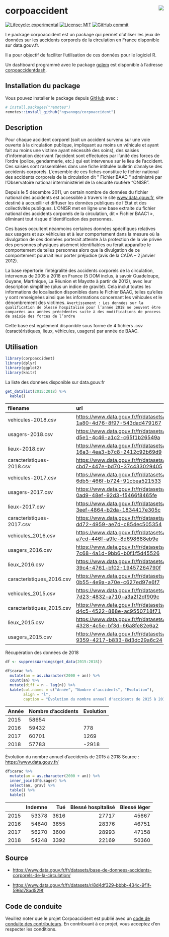 
<!-- README.md is generated from README.Rmd. Please edit that file -->

# corpoaccident <a href='https://github.com/ngsanogo/corpoaccident'><img src='man/figures/corpoaccident.ico' align="right"  /></a>

<!-- badges: start -->

[![Lifecycle:
experimental](https://img.shields.io/badge/lifecycle-experimental-orange.svg)](https://www.tidyverse.org/lifecycle/#experimental)
[![License:
MIT](https://img.shields.io/badge/License-MIT-blue.svg)](https://opensource.org/licenses/MIT)
[![GitHub
commit](https://img.shields.io/github/last-commit/ngsanogo/corpoaccident)](https://github.com/ngsanogo/corpoaccident/commit/master)
<!-- badges: end -->

Le package corpoaccident est un package qui permet d’utiliser les jeux
de données sur les accidents corporels de la circulation en France
disponible sur data.gouv.fr.

Il a pour objectif de faciliter l’utilisation de ces données pour le
logiciel R.

Un dashboard programmé avec le package
[golem](https://github.com/ThinkR-open/golem) est disponible à l’adresse
[corpoaccidentdash](https://github.com/ngsanogo/corpoaccidentdash).

## Installation du package

Vous pouvez installer le package depuis [GitHub](https://github.com/)
avec :

``` r
# install.packages("remotes")
remotes::install_github("ngsanogo/corpoaccident")
```

## Description

Pour chaque accident corporel (soit un accident survenu sur une voie
ouverte à la circulation publique, impliquant au moins un véhicule et
ayant fait au moins une victime ayant nécessité des soins), des saisies
d’information décrivant l’accident sont effectuées par l’unité des
forces de l’ordre (police, gendarmerie, etc.) qui est intervenue sur le
lieu de l’accident. Ces saisies sont rassemblées dans une fiche
intitulée bulletin d’analyse des accidents corporels. L’ensemble de ces
fiches constitue le fichier national des accidents corporels de la
circulation dit " Fichier BAAC " administré par l’Observatoire national
interministériel de la sécurité routière “ONISR”.

Depuis le 5 décembre 2011, un certain nombre de données du fichier
national des accidents est accessible à travers le site
www.data.gouv.fr, site destiné à accueillir et diffuser les données
publiques de l’Etat et des collectivités publiques. L’ONISR met en ligne
une base extraite du fichier national des accidents corporels de la
circulation, dit « Fichier BAAC1 », éliminant tout risque
d’identification des personnes.

Ces bases occultent néanmoins certaines données spécifiques relatives
aux usagers et aux véhicules et à leur comportement dans la mesure où la
divulgation de ces données porterait atteinte à la protection de la vie
privée des personnes physiques aisément identifiables ou ferait
apparaître le comportement de telles personnes alors que la divulgation
de ce comportement pourrait leur porter préjudice (avis de la CADA – 2
janvier 2012).

La base répertorie l’intégralité des accidents corporels de la
circulation, intervenus de 2005 à 2018 en France (5 DOM inclus, à savoir
Guadeloupe, Guyane, Martinique, La Réunion et Mayotte à partir de 2012),
avec leur description simplifiée (plus un indice de gravité). Cela
inclut toutes les informations de localisation disponibles dans le
Fichier BAAC, telles qu’elles y sont renseignées ainsi que les
informations concernant les véhicules et le dénombrement des victimes.
`Avertissement : Les données sur la qualification de blessé hospitalisé
pour l’année 2018 ne peuvent être comparées aux années précédentes suite
à des modifications de process de saisie des forces de l’ordre`

Cette base est également disponible sous forme de 4 fichiers .csv
(caractéristiques, lieux, véhicules, usagers) par année de BAAC.

## Utilisation

``` r
library(corpoaccident)
library(dplyr)
library(ggplot2)
library(knitr)
```

La liste des données disponible sur data.gouv.fr

``` r
get_datalist(2015:2018) %>%
  kable()
```

| filename                   | url                                                                           | year |
| :------------------------- | :---------------------------------------------------------------------------- | :--- |
| vehicules-2018.csv         | <https://www.data.gouv.fr/fr/datasets/r/b4aaeede-1a80-4d76-8f97-543dad479167> | 2018 |
| usagers-2018.csv           | <https://www.data.gouv.fr/fr/datasets/r/72b251e1-d5e1-4c46-a1c2-c65f1b26549a> | 2018 |
| lieux-2018.csv             | <https://www.data.gouv.fr/fr/datasets/r/d9d65ca1-16a3-4ea3-b7c8-2412c92b69d9> | 2018 |
| caracteristiques-2018.csv  | <https://www.data.gouv.fr/fr/datasets/r/6eee0852-cbd7-447e-bd70-37c433029405> | 2018 |
| vehicules-2017.csv         | <https://www.data.gouv.fr/fr/datasets/r/d6103d0c-6db5-466f-b724-91cbea521533> | 2017 |
| usagers-2017.csv           | <https://www.data.gouv.fr/fr/datasets/r/07bfe612-0ad9-48ef-92d3-f5466f8465fe> | 2017 |
| lieux-2017.csv             | <https://www.data.gouv.fr/fr/datasets/r/9b76a7b6-3eef-4864-b2da-1834417e305c> | 2017 |
| caracteristiques-2017.csv  | <https://www.data.gouv.fr/fr/datasets/r/9a7d408b-dd72-4959-ae7d-c854ec505354> | 2017 |
| vehicules\_2016.csv        | <https://www.data.gouv.fr/fr/datasets/r/be2191a6-a7cd-446f-a9fc-8d698688eb9e> | 2016 |
| usagers\_2016.csv          | <https://www.data.gouv.fr/fr/datasets/r/e4c6f4fe-7c68-4a1d-9bb6-b0f1f5d45526> | 2016 |
| lieux\_2016.csv            | <https://www.data.gouv.fr/fr/datasets/r/08b77510-39c4-4761-bf02-19457264790f> | 2016 |
| caracteristiques\_2016.csv | <https://www.data.gouv.fr/fr/datasets/r/96aadc9f-0b55-4e9a-a70e-c627ed97e6f7> | 2016 |
| vehicules\_2015.csv        | <https://www.data.gouv.fr/fr/datasets/r/3420157e-7d23-4832-a710-a3a2f2df909c> | 2015 |
| caracteristiques\_2015.csv | <https://www.data.gouv.fr/fr/datasets/r/185fbdc7-d4c5-4522-888e-ac9550718f71> | 2015 |
| lieux\_2015.csv            | <https://www.data.gouv.fr/fr/datasets/r/31db21ef-4328-4c5e-bf3d-66a8fe82e6a2> | 2015 |
| usagers\_2015.csv          | <https://www.data.gouv.fr/fr/datasets/r/b43a4237-9359-4217-b833-8d3dc29a6c24> | 2015 |

Récupération des données de 2018

``` r
df <- suppressWarnings(get_data(2015:2018))
```

``` r
df$carac %>%
  mutate(an = as.character(2000 + an)) %>%
  count(an) %>%
  mutate(diff = n - lag(n)) %>%
  kable(col.names = c("Année", "Nombre d'accidents", "Evolution"),
        align = "l",
        caption = "Évolution du nombre annuel d'accidents de 2015 à 2018\nSource : https://www.data.gouv.fr/")
```

| Année | Nombre d’accidents | Evolution |
| :---- | :----------------- | :-------- |
| 2015  | 58654              |           |
| 2016  | 59432              | 778       |
| 2017  | 60701              | 1269      |
| 2018  | 57783              | \-2918    |

Évolution du nombre annuel d’accidents de 2015 à 2018 Source :
<https://www.data.gouv.fr/>

``` r
df$carac %>%
  mutate(an = as.character(2000 + an)) %>%
  inner_join(df$usager) %>%
  select(an, grav) %>%
  table() %>%
  kable()
```

|      | Indemne |  Tué | Blessé hospitalisé | Blessé léger |
| :--- | ------: | ---: | -----------------: | -----------: |
| 2015 |   53378 | 3616 |              27717 |        45667 |
| 2016 |   54640 | 3655 |              28376 |        46751 |
| 2017 |   56270 | 3600 |              28993 |        47158 |
| 2018 |   54248 | 3392 |              22169 |        50360 |

## Source

  - <https://www.data.gouv.fr/fr/datasets/base-de-donnees-accidents-corporels-de-la-circulation/>

  - <https://www.data.gouv.fr/fr/datasets/r/8d4df329-bbbb-434c-9f1f-596d78ad529f>

## Code de conduite

Veuillez noter que le projet Corpoaccident est publié avec un [code de
conduite des
contributeurs](https://contributor-covenant.org/version/2/0/CODE_OF_CONDUCT.html).
En contribuant à ce projet, vous acceptez d’en respecter les conditions.
